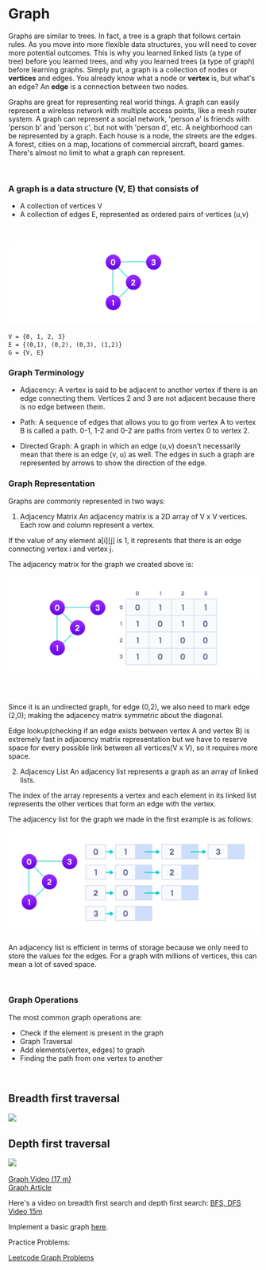 # Graph

Graphs are similar to trees. In fact, a tree is a graph that follows certain rules. As you move into more flexible data structures, you will need to cover more potential outcomes. This is why you learned linked lists (a type of tree) before you learned trees, and why you learned trees (a type of graph) before learning graphs. Simply put, a graph is a collection of nodes or **vertices** and edges. You already know what a node or **vertex** is, but what's an edge? An **edge** is a connection between two nodes.

Graphs are great for representing real world things. A graph can easily represent a wireless network with multiple access points, like a mesh router system. A graph can represent a social network, 'person a' is friends with 'person b' and 'person c', but not with 'person d', etc. A neighborhood can be represented by a graph. Each house is a node, the streets are the edges. A forest, cities on a map, locations of commercial aircraft, board games. There's almost no limit to what a graph can represent.

<br>

### A graph is a data structure (V, E) that consists of

* A collection of vertices V
* A collection of edges E, represented as ordered pairs of vertices (u,v)
  
<br>

![graph](graph-vertices-edges.webp)

```
V = {0, 1, 2, 3}
E = {(0,1), (0,2), (0,3), (1,2)}
G = {V, E}
```
### Graph Terminology
* Adjacency: A vertex is said to be adjacent to another vertex if there is an edge connecting them. Vertices 2 and 3 are not adjacent because there is no edge between them.
  
* Path: A sequence of edges that allows you to go from vertex A to vertex B is called a path. 0-1, 1-2 and 0-2 are paths from vertex 0 to vertex 2.


* Directed Graph: A graph in which an edge (u,v) doesn't necessarily mean that there is an edge (v, u) as well. The edges in such a graph are represented by arrows to show the direction of the edge.

### Graph Representation
Graphs are commonly represented in two ways:

1. Adjacency Matrix
An adjacency matrix is a 2D array of V x V vertices. Each row and column represent a vertex.

If the value of any element a[i][j] is 1, it represents that there is an edge connecting vertex i and vertex j.

The adjacency matrix for the graph we created above is:

![adjacency matrix](adjacency-matrix_1.webp)

<br>

Since it is an undirected graph, for edge (0,2), we also need to mark edge (2,0); making the adjacency matrix symmetric about the diagonal.

Edge lookup(checking if an edge exists between vertex A and vertex B) is extremely fast in adjacency matrix representation but we have to reserve space for every possible link between all vertices(V x V), so it requires more space.

2. Adjacency List
An adjacency list represents a graph as an array of linked lists.

The index of the array represents a vertex and each element in its linked list represents the other vertices that form an edge with the vertex.

The adjacency list for the graph we made in the first example is as follows:

![image](adjacency-list.webp)

An adjacency list is efficient in terms of storage because we only need to store the values for the edges. For a graph with millions of vertices, this can mean a lot of saved space.

<br>

### Graph Operations
The most common graph operations are:

* Check if the element is present in the graph
* Graph Traversal
* Add elements(vertex, edges) to graph
* Finding the path from one vertex to another

<br>



## Breadth first traversal

<img src="https://upload.wikimedia.org/wikipedia/commons/5/5d/Breadth-First-Search-Algorithm.gif"/>

<br>

## Depth first traversal

<img src="https://upload.wikimedia.org/wikipedia/commons/7/7f/Depth-First-Search.gif"/>

<br>
 
[Graph Video (17 m)](https://www.youtube.com/watch?v=gXgEDyodOJU)  
[Graph Article](https://www.programiz.com/dsa/graph)

Here's a video on breadth first search and depth first search:
[BFS, DFS Video 15m](https://www.youtube.com/watch?v=TIbUeeksXcI)

Implement a basic graph [here](). 

Practice Problems:
  
[Leetcode Graph Problems](https://leetcode.com/tag/graph/)


